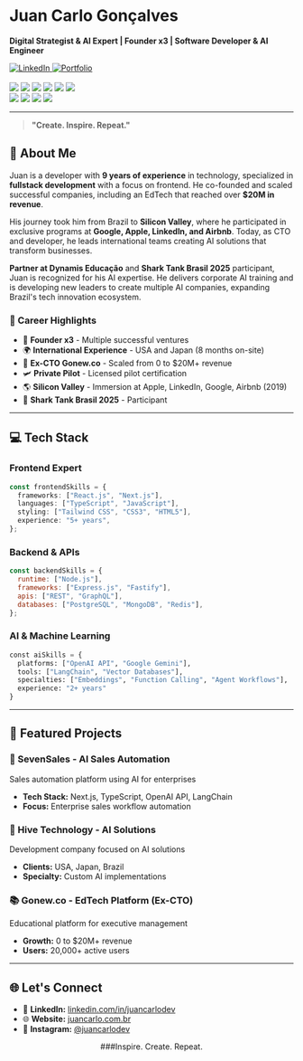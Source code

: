 # Juan Carlo Gonçalves

**Digital Strategist & AI Expert | Founder x3 | Software Developer & AI Engineer**

<div align="left">
  <a href="https://www.linkedin.com/in/juancarlodev" target="_blank">
    <img src="https://img.shields.io/badge/-Juan%20Carlo%20Gonçalves-%230077B5?style=for-the-badge&logo=linkedin&logoColor=white" alt="LinkedIn">
  </a>
  <a href="https://juancarlo.com.br" target="_blank">
    <img src="https://img.shields.io/badge/-Portfolio-%23000000?style=for-the-badge&logo=vercel&logoColor=white" alt="Portfolio">
  </a>
</div>

<br />

<div align="left">
  <img src="https://img.shields.io/badge/JavaScript-F7DF1E?style=for-the-badge&logo=javascript&logoColor=black" />
  <img src="https://img.shields.io/badge/TypeScript-007ACC?style=for-the-badge&logo=typescript&logoColor=white" />
  <img src="https://img.shields.io/badge/React-61dafb?style=for-the-badge&logo=react&logoColor=333333" />
  <img src="https://img.shields.io/badge/Next.js-000000?style=for-the-badge&logo=next.js&logoColor=white" />
  <img src="https://img.shields.io/badge/Node.js-339933?style=for-the-badge&logo=node.js&logoColor=white" />
  <img src="https://img.shields.io/badge/Tailwind_CSS-38B2AC?style=for-the-badge&logo=tailwind-css&logoColor=white" />
</div>

<div align="left">
  <img src="https://img.shields.io/badge/OpenAI-412991?style=for-the-badge&logo=openai&logoColor=white" />
  <img src="https://img.shields.io/badge/Google_Gemini-8E75B2?style=for-the-badge&logo=google&logoColor=white" />
  <img src="https://img.shields.io/badge/LangChain-121212?style=for-the-badge&logo=chainlink&logoColor=white" />
  <img src="https://img.shields.io/badge/Vector_DB-FF6B6B?style=for-the-badge&logo=database&logoColor=white" />
</div>

---

> **"Create. Inspire. Repeat."**

## 🚀 About Me

Juan is a developer with **9 years of experience** in technology, specialized in **fullstack development** with a focus on frontend. He co-founded and scaled successful companies, including an EdTech that reached over **$20M in revenue**.

His journey took him from Brazil to **Silicon Valley**, where he participated in exclusive programs at **Google, Apple, LinkedIn, and Airbnb**. Today, as CTO and developer, he leads international teams creating AI solutions that transform businesses.

**Partner at Dynamis Educação** and **Shark Tank Brasil 2025** participant, Juan is recognized for his AI expertise. He delivers corporate AI training and is developing new leaders to create multiple AI companies, expanding Brazil's tech innovation ecosystem.

### 🎯 Career Highlights

- 🚀 **Founder x3** - Multiple successful ventures
- 🌍 **International Experience** - USA and Japan (8 months on-site)
- 🏢 **Ex-CTO Gonew.co** - Scaled from 0 to $20M+ revenue
- 🛩️ **Private Pilot** - Licensed pilot certification
- 🌎 **Silicon Valley** - Immersion at Apple, LinkedIn, Google, Airbnb (2019)
- 🦈 **Shark Tank Brasil 2025** - Participant

---

## 💻 Tech Stack

### Frontend Expert

```typescript
const frontendSkills = {
  frameworks: ["React.js", "Next.js"],
  languages: ["TypeScript", "JavaScript"],
  styling: ["Tailwind CSS", "CSS3", "HTML5"],
  experience: "5+ years",
};
```

### Backend & APIs

```javascript
const backendSkills = {
  runtime: ["Node.js"],
  frameworks: ["Express.js", "Fastify"],
  apis: ["REST", "GraphQL"],
  databases: ["PostgreSQL", "MongoDB", "Redis"],
};
```

### AI & Machine Learning

```python
const aiSkills = {
  platforms: ["OpenAI API", "Google Gemini"],
  tools: ["LangChain", "Vector Databases"],
  specialties: ["Embeddings", "Function Calling", "Agent Workflows"],
  experience: "2+ years"
}
```

---

## 🌟 Featured Projects

### 🤖 SevenSales - AI Sales Automation

Sales automation platform using AI for enterprises

- **Tech Stack:** Next.js, TypeScript, OpenAI API, LangChain
- **Focus:** Enterprise sales workflow automation

### 🏢 Hive Technology - AI Solutions

Development company focused on AI solutions

- **Clients:** USA, Japan, Brazil
- **Specialty:** Custom AI implementations

### 📚 Gonew.co - EdTech Platform (Ex-CTO)

Educational platform for executive management

- **Growth:** 0 to $20M+ revenue
- **Users:** 20,000+ active users

---

## 🌐 Let's Connect

- 💼 **LinkedIn:** [linkedin.com/in/juancarlodev](https://linkedin.com/in/juancarlodev)
- 🌐 **Website:** [juancarlo.com.br](https://juancarlo.com.br)
- 📸 **Instagram:** [@juancarlodev](https://instagram.com/juancarlodev)


<div align="center">

###Inspire. Create. Repeat.

</div>
